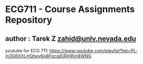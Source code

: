 # ECG711 - Course Assignments Repository 

## author : Tarek Z zahid@unlv.nevada.edu

youtube for ECG 711: https://www.youtube.com/playlist?list=PL-m3G6XXLHQtwv6o8FqcqjEjRjHKm8WNG
